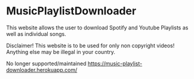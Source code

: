# MusicPlaylistDownloader

This website allows the user to download Spotify and Youtube Playlists as well as individual songs. 

Disclaimer! This website is to be used for only non copyright videos! Anything else may be illegal in your country.

No longer supported/maintained
https://music-playlist-downloader.herokuapp.com/
